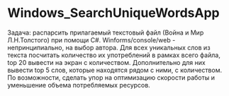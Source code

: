 # Windows_SearchUniqueWordsApp
Задача: распарсить прилагаемый текстовый файл (Война и Мир Л.Н.Толстого) при помощи C#. Winforms/console/web - непринципиально, на выбор автора.
Для всех уникальных слов из текста посчитать количество их употреблений в рамках всего файла, top 20 вывести на экран с количеством.
Дополнительно для них вывести top 5 слов, которые находятся рядом с ними, с количеством. По возможности, сделать упор на оптимизацию скорости работы и уменьшение объема потребляемых ресурсов.
